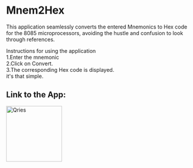 # Mnem2Hex
This application seamlessly converts the entered Mnemonics to Hex code for the 8085 microprocessors, avoiding the hustle and confusion to look through references.<br>

Instructions for using the application<br>
1.Enter the mnemonic<br>
2.Click on Convert.<br>
3.The corresponding Hex code is displayed.<br>
it's that simple.<br>


**Link to the App:**
-----------------------------------------------------------------
</a>

<a href="https://play.google.com/store/apps/details?id=com.zndvelopers.Mnem2Hexsahq">
         <img alt="Qries" src="https://i.ibb.co/zZbyQmR/en-badge-web-generic.png"
         width=150" >
      </a>
